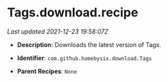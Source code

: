 # Tags.download.recipe

_Last updated 2021-12-23 19:58:07Z_

- **Description**: Downloads the latest version of Tags.

- **Identifier**: `com.github.homebysix.download.Tags`

- **Parent Recipes**: `None`